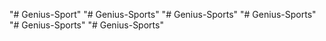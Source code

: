 "# Genius-Sport" 
"# Genius-Sports" 
"# Genius-Sports" 
"# Genius-Sports" 
"# Genius-Sports" 
"# Genius-Sports" 
